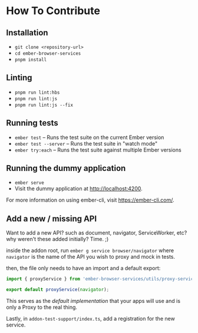 # How To Contribute

## Installation

*   `git clone <repository-url>`
*   `cd ember-browser-services`
*   `pnpm install`

## Linting

*   `pnpm run lint:hbs`
*   `pnpm run lint:js`
*   `pnpm run lint:js --fix`

## Running tests

*   `ember test` – Runs the test suite on the current Ember version
*   `ember test --server` – Runs the test suite in "watch mode"
*   `ember try:each` – Runs the test suite against multiple Ember versions

## Running the dummy application

*   `ember serve`
*   Visit the dummy application at <http://localhost:4200>.

For more information on using ember-cli, visit <https://ember-cli.com/>.

## Add a new / missing API

Want to add a new API? such as document, navigator, ServiceWorker, etc?
why weren't these added initially? Time. ;)

inside the addon root, run `ember g service browser/navigator` where `navigator`
is the name of the API you wish to proxy and mock in tests.

then, the file only needs to have an import and a default export:

```js
import { proxyService } from 'ember-browser-services/utils/proxy-service';

export default proxyService(navigator);
```

This serves as the *default implementation* that your apps will use and is only
a Proxy to the real thing.

Lastly, in `addon-test-support/index.ts`, add a registration for the new service.
